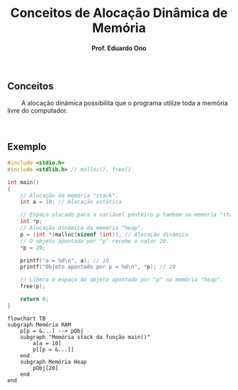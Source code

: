 <h1 align="center">Conceitos de Alocação Dinâmica de Memória</h1>

<h4 align="center">Prof. Eduardo Ono</h4>

&nbsp;

## Conceitos

&nbsp;&nbsp;&nbsp;&nbsp;&nbsp;&nbsp;&nbsp;&nbsp;A alocação dinâmica possibilita que o programa utilize toda a memória livre do computador.

&nbsp;

## Exemplo

```c
#include <stdio.h>
#include <stdlib.h> // malloc(), free()

int main()
{
    // Alocação da memória "stack".
    int a = 10; // Alocação estática

    // Espaço alocado para a variável ponteiro p também na memória "stack".
    int *p;
    // Alocação dinâmica da memória "heap".
    p = (int *)malloc(sizeof (int)); // Alocação dinâmica
    // O objeto apontado por "p" recebe o valor 20.
    *p = 20;

    printf("a = %d\n", a); // 10
    printf("Objeto apontado por p = %d\n", *p); // 20

    // Libera o espaço do objeto apontado por "p" na memória "heap".
    free(p);

    return 0;
}
```

```mermaid
flowchart TB
subgraph Memória RAM
    p[p = &...] --> pObj
    subgraph "Memória stack da função main()"
        a[a = 10]
        p[[p = &...]]
    end
    subgraph Memória Heap
        pObj[20]
    end
end
```

&nbsp;

